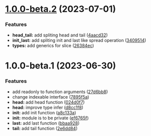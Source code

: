 # [1.0.0-beta.2](https://github.com/TomokiMiyauci/seqtools/compare/1.0.0-beta.1...1.0.0-beta.2) (2023-07-01)


### Features

* **head_tail:** add spliting head and tail ([4aacd32](https://github.com/TomokiMiyauci/seqtools/commit/4aacd32af6d58747462aa0331b845d51c0130486))
* **init_last:** add spliting init and last like spread operation ([3409514](https://github.com/TomokiMiyauci/seqtools/commit/34095145a266c2d2ce41ef94a371eeff5eeb2611))
* **types:** add generics for slice ([26384ec](https://github.com/TomokiMiyauci/seqtools/commit/26384ec1839aeb8468732092878311a8beaf5836))

# 1.0.0-beta.1 (2023-06-30)


### Features

* add readonly to function arguments ([27d6bb8](https://github.com/TomokiMiyauci/seqtools/commit/27d6bb8d5614938fb995124063ac778175d06b51))
* change indexable interface ([7895f5a](https://github.com/TomokiMiyauci/seqtools/commit/7895f5ac6c92cca2f3c5e8f7339ba05ea484f1ae))
* **head:** add head function ([024d0f7](https://github.com/TomokiMiyauci/seqtools/commit/024d0f75635f56e9d2ba67911fac96475ed4a080))
* **head:** improve type infer ([d8cc1f8](https://github.com/TomokiMiyauci/seqtools/commit/d8cc1f8d5f020dca30f7dbcfb15b568866f0f1fc))
* **init:** add init function ([a8c133a](https://github.com/TomokiMiyauci/seqtools/commit/a8c133a05e2102c2c57c9724d434947295c39d72))
* **init:** module is to be private ([ef6765f](https://github.com/TomokiMiyauci/seqtools/commit/ef6765f07a4ad54e9b0af27573009e4ccbf33111))
* **last:** add last function ([bbaa928](https://github.com/TomokiMiyauci/seqtools/commit/bbaa9283a9f0ee68bb3127e6310a183d4c278fcc))
* **tail:** add tail function ([2e6dd84](https://github.com/TomokiMiyauci/seqtools/commit/2e6dd84c3154e2b00d04c9e4953c248a33a30386))
